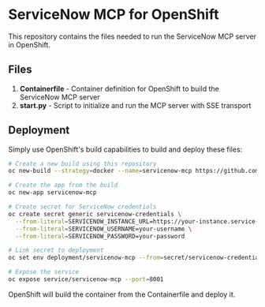 # ServiceNow MCP for OpenShift

This repository contains the files needed to run the ServiceNow MCP server in OpenShift.

## Files

1. **Containerfile** - Container definition for OpenShift to build the ServiceNow MCP server
2. **start.py** - Script to initialize and run the MCP server with SSE transport

## Deployment

Simply use OpenShift's build capabilities to build and deploy these files:

```bash
# Create a new build using this repository
oc new-build --strategy=docker --name=servicenow-mcp https://github.com/rlopez133/servicenow-mcp.git

# Create the app from the build
oc new-app servicenow-mcp

# Create secret for ServiceNow credentials
oc create secret generic servicenow-credentials \
  --from-literal=SERVICENOW_INSTANCE_URL=https://your-instance.service-now.com/ \
  --from-literal=SERVICENOW_USERNAME=your-username \
  --from-literal=SERVICENOW_PASSWORD=your-password

# Link secret to deployment
oc set env deployment/servicenow-mcp --from=secret/servicenow-credentials

# Expose the service
oc expose service/servicenow-mcp --port=8001
```

OpenShift will build the container from the Containerfile and deploy it.
